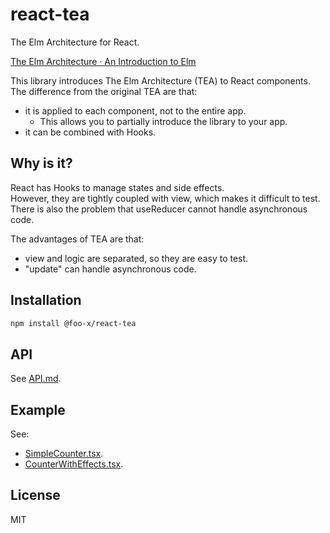 # react-tea

The Elm Architecture for React.

[The Elm Architecture · An Introduction to Elm](https://guide.elm-lang.org/architecture/)

This library introduces The Elm Architecture (TEA) to React components.  
The difference from the original TEA are that:

- it is applied to each component, not to the entire app.
    - This allows you to partially introduce the library to your app.
- it can be combined with Hooks.


## Why is it?

React has Hooks to manage states and side effects.  
However, they are tightly coupled with view, which makes it difficult to test.  
There is also the problem that useReducer cannot handle asynchronous code.

The advantages of TEA are that:

- view and logic are separated, so they are easy to test.
- "update" can handle asynchronous code.


## Installation

```sh
npm install @foo-x/react-tea
```


## API

See [API.md](./doc/API.md).


## Example

See:

-  [SimpleCounter.tsx](./example/src/SimpleCounter.tsx).
-  [CounterWithEffects.tsx](./example/src/CounterWithEffects.tsx).


## License

MIT
